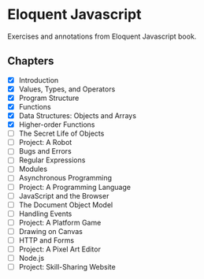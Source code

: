 # Eloquent Javascript

Exercises and annotations from Eloquent Javascript book.

## Chapters

- [x] Introduction
- [x] Values, Types, and Operators
- [x] Program Structure
- [x] Functions
- [x] Data Structures: Objects and Arrays
- [x] Higher-order Functions
- [ ] The Secret Life of Objects
- [ ] Project: A Robot
- [ ] Bugs and Errors
- [ ] Regular Expressions
- [ ] Modules
- [ ] Asynchronous Programming
- [ ] Project: A Programming Language
- [ ] JavaScript and the Browser
- [ ] The Document Object Model
- [ ] Handling Events
- [ ] Project: A Platform Game
- [ ] Drawing on Canvas
- [ ] HTTP and Forms
- [ ] Project: A Pixel Art Editor
- [ ] Node.js
- [ ] Project: Skill-Sharing Website
